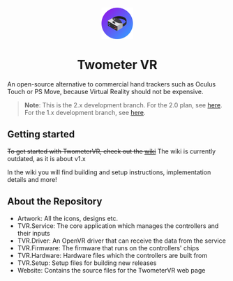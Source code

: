 <p align="center">
  <img width="72" height="72" src="Art/Icon512.png">
  <h1 align="center">Twometer VR</h1>
</p>

An open-source alternative to commercial hand trackers such as Oculus Touch or PS Move, because Virtual Reality should not be expensive.

> **Note**: This is the 2.x development branch. For the 2.0 plan, see [here](Docs/Version-2.0.md). For the 1.x development branch, see [here](https://github.com/Twometer/twometer-vr/tree/1.x).

## Getting started
~~To get started with TwometerVR, check out the [wiki](https://github.com/Twometer/twometer-vr/wiki)~~   The wiki is currently outdated, as it is about v1.x

In the wiki you will find building and setup instructions, implementation details and more!

## About the Repository
- Artwork:       All the icons, designs etc.
- TVR.Service:   The core application which manages the controllers and their inputs
- TVR.Driver:    An OpenVR driver that can receive the data from the service
- TVR.Firmware:  The firmware that runs on the controllers' chips
- TVR.Hardware:  Hardware files which the controllers are built from
- TVR.Setup:     Setup files for building new releases
- Website:       Contains the source files for the TwometerVR web page 
